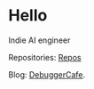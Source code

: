 # Hello



Indie AI engineer

Repositories: [Repos](https://github.com/sovit-123?tab=repositories)

Blog: [DebuggerCafe](https://debuggercafe.com/). 
